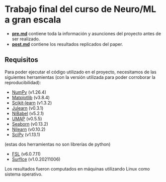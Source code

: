 # Trabajo final del curso de Neuro/ML a gran escala
- **[pre.md](doc/pre.md)** contiene toda la información y asunciones del proyecto antes de ser realizado.
- **[post.md](doc/pre.md)** contiene los resultados replicados del paper.

## Requisitos
Para poder ejecutar el código utilizado en el proyecto, necesitamos de las siguientes herramientas (con la versión utilizada para poder corroborar la reproducibilidad):
- [NumPy](https://numpy.org/) (v1.26.4)
- [Matplotlib](https://matplotlib.org/) (v3.8.4)
- [Scikit-learn](https://scikit-learn.org/) (v1.3.2)
- [Julearn](https://github.com/juaml/julearn) (v0.3.1)
- [NiBabel](https://nipy.org/nibabel/) (v5.2.1)
- [UMAP](https://umap-learn.readthedocs.io/en/latest/) (v0.5.5)
- [Seaborn](https://seaborn.pydata.org/) (v0.13.2)
- [Nilearn](https://nilearn.github.io/) (v0.10.2)
- [SciPy](https://scipy.org/) (v1.13.1)

(estas dos herramientas no son librerías de python)
- [FSL](https://fsl.fmrib.ox.ac.uk/fsl/fslwiki/) (v6.0.7.11)
- [SurfIce](https://www.nitrc.org/projects/surfice/) (v1.0.20211006)

Los resultados fueron computados en máquinas utilizando Linux como sistema operativo.